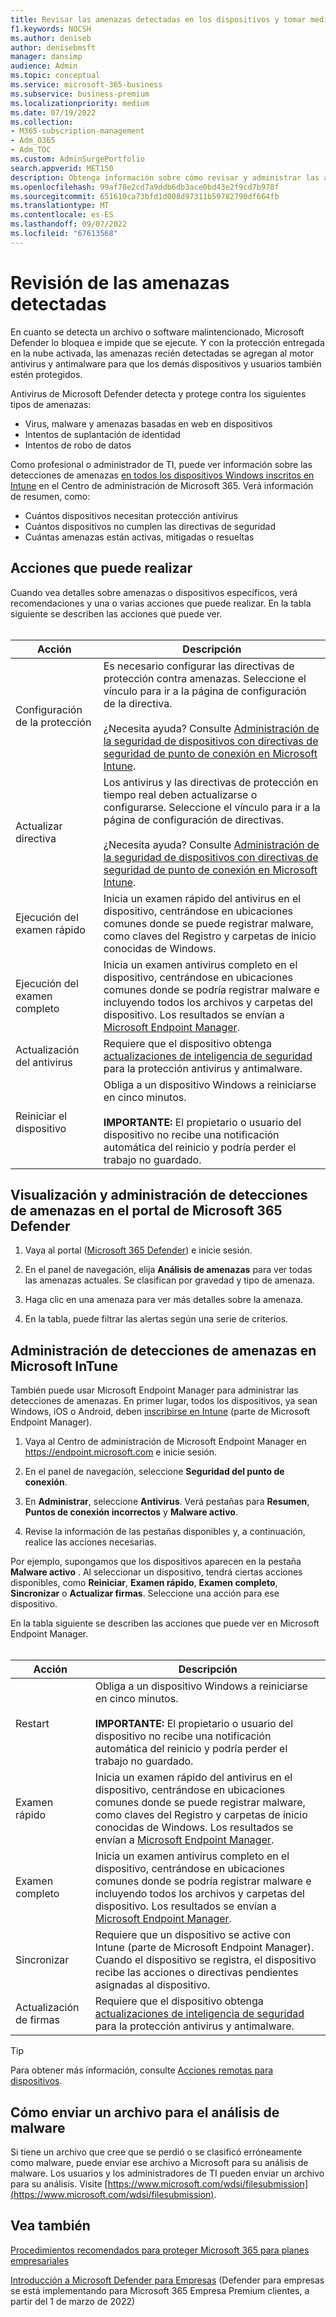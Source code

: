 ```yaml
---
title: Revisar las amenazas detectadas en los dispositivos y tomar medidas
f1.keywords: NOCSH
ms.author: deniseb
author: denisebmsft
manager: dansimp
audience: Admin
ms.topic: conceptual
ms.service: microsoft-365-business
ms.subservice: business-premium
ms.localizationpriority: medium
ms.date: 07/19/2022
ms.collection:
- M365-subscription-management
- Adm_O365
- Adm_TOC
ms.custom: AdminSurgePortfolio
search.appverid: MET150
description: Obtenga información sobre cómo revisar y administrar las amenazas detectadas por el Antivirus de Microsoft Defender en los dispositivos Windows.
ms.openlocfilehash: 99af78e2cd7a9ddb6db3ace0bd43e2f9cd7b978f
ms.sourcegitcommit: 651610ca73bfd1d008d97311b59782790df664fb
ms.translationtype: MT
ms.contentlocale: es-ES
ms.lasthandoff: 09/07/2022
ms.locfileid: "67613568"
---
```

# <a name="review-detected-threats"></a>Revisión de las amenazas detectadas

En cuanto se detecta un archivo o software malintencionado, Microsoft Defender lo bloquea e impide que se ejecute. Y con la protección entregada en la nube activada, las amenazas recién detectadas se agregan al motor antivirus y antimalware para que los demás dispositivos y usuarios también estén protegidos.

Antivirus de Microsoft Defender detecta y protege contra los siguientes tipos de amenazas:

- Virus, malware y amenazas basadas en web en dispositivos
- Intentos de suplantación de identidad
- Intentos de robo de datos

Como profesional o administrador de TI, puede ver información sobre las detecciones de amenazas [en todos los dispositivos Windows inscritos en Intune](/mem/intune/enrollment/device-enrollment) en el Centro de administración de Microsoft 365. Verá información de resumen, como:

- Cuántos dispositivos necesitan protección antivirus
- Cuántos dispositivos no cumplen las directivas de seguridad
- Cuántas amenazas están activas, mitigadas o resueltas

## <a name="actions-you-can-take"></a>Acciones que puede realizar

Cuando vea detalles sobre amenazas o dispositivos específicos, verá recomendaciones y una o varias acciones que puede realizar. En la tabla siguiente se describen las acciones que puede ver.<br><br>

| Acción | Descripción |
|--|--|
| Configuración de la protección | Es necesario configurar las directivas de protección contra amenazas. Seleccione el vínculo para ir a la página de configuración de la directiva.<br><br>¿Necesita ayuda? Consulte [Administración de la seguridad de dispositivos con directivas de seguridad de punto de conexión en Microsoft Intune](/mem/intune/protect/endpoint-security-policy). |
| Actualizar directiva | Los antivirus y las directivas de protección en tiempo real deben actualizarse o configurarse. Seleccione el vínculo para ir a la página de configuración de directivas.<br><br>¿Necesita ayuda? Consulte [Administración de la seguridad de dispositivos con directivas de seguridad de punto de conexión en Microsoft Intune](/mem/intune/protect/endpoint-security-policy). |
| Ejecución del examen rápido | Inicia un examen rápido del antivirus en el dispositivo, centrándose en ubicaciones comunes donde se puede registrar malware, como claves del Registro y carpetas de inicio conocidas de Windows. |
| Ejecución del examen completo | Inicia un examen antivirus completo en el dispositivo, centrándose en ubicaciones comunes donde se podría registrar malware e incluyendo todos los archivos y carpetas del dispositivo. Los resultados se envían a [Microsoft Endpoint Manager](/mem/intune/fundamentals/tutorial-walkthrough-endpoint-manager). |
| Actualización del antivirus | Requiere que el dispositivo obtenga [actualizaciones de inteligencia de seguridad](https://go.microsoft.com/fwlink/?linkid=2149926) para la protección antivirus y antimalware. |
| Reiniciar el dispositivo | Obliga a un dispositivo Windows a reiniciarse en cinco minutos.<br><br>**IMPORTANTE:** El propietario o usuario del dispositivo no recibe una notificación automática del reinicio y podría perder el trabajo no guardado. |

## <a name="view-and-manage-threat-detections-in-the-microsoft-365-defender-portal"></a>Visualización y administración de detecciones de amenazas en el portal de Microsoft 365 Defender

1. Vaya al portal ([Microsoft 365 Defender](https://security.microsoft.com)) e inicie sesión.

1. En el panel de navegación, elija **Análisis de amenazas** para ver todas las amenazas actuales. Se clasifican por gravedad y tipo de amenaza.

1. Haga clic en una amenaza para ver más detalles sobre la amenaza.

1. En la tabla, puede filtrar las alertas según una serie de criterios.

## <a name="manage-threat-detections-in-microsoft-intune"></a>Administración de detecciones de amenazas en Microsoft InTune

También puede usar Microsoft Endpoint Manager para administrar las detecciones de amenazas. En primer lugar, todos los dispositivos, ya sean Windows, iOS o Android, deben [inscribirse en Intune](/mem/intune/enrollment/windows-enrollment-methods) (parte de Microsoft Endpoint Manager).

1. Vaya al Centro de administración de Microsoft Endpoint Manager en <a href="https://go.microsoft.com/fwlink/p/?linkid=2150463" target="_blank">https://endpoint.microsoft.com</a> e inicie sesión.

2. En el panel de navegación, seleccione **Seguridad del punto de conexión**.

3. En **Administrar**, seleccione **Antivirus**. Verá pestañas para **Resumen**, **Puntos de conexión incorrectos** y **Malware activo**.

4. Revise la información de las pestañas disponibles y, a continuación, realice las acciones necesarias.

Por ejemplo, supongamos que los dispositivos aparecen en la pestaña **Malware activo** . Al seleccionar un dispositivo, tendrá ciertas acciones disponibles, como **Reiniciar**, **Examen rápido**, **Examen completo**, **Sincronizar** o **Actualizar firmas**. Seleccione una acción para ese dispositivo.

En la tabla siguiente se describen las acciones que puede ver en Microsoft Endpoint Manager.<br><br>

| Acción | Descripción |
|--|--|
| Restart | Obliga a un dispositivo Windows a reiniciarse en cinco minutos.<br><br>**IMPORTANTE:** El propietario o usuario del dispositivo no recibe una notificación automática del reinicio y podría perder el trabajo no guardado. |
| Examen rápido | Inicia un examen rápido del antivirus en el dispositivo, centrándose en ubicaciones comunes donde se puede registrar malware, como claves del Registro y carpetas de inicio conocidas de Windows. Los resultados se envían a [Microsoft Endpoint Manager](/mem/intune/fundamentals/tutorial-walkthrough-endpoint-manager). |
| Examen completo | Inicia un examen antivirus completo en el dispositivo, centrándose en ubicaciones comunes donde se podría registrar malware e incluyendo todos los archivos y carpetas del dispositivo. Los resultados se envían a [Microsoft Endpoint Manager](/mem/intune/fundamentals/tutorial-walkthrough-endpoint-manager). |
| Sincronizar | Requiere que un dispositivo se active con Intune (parte de Microsoft Endpoint Manager). Cuando el dispositivo se registra, el dispositivo recibe las acciones o directivas pendientes asignadas al dispositivo. |
| Actualización de firmas | Requiere que el dispositivo obtenga [actualizaciones de inteligencia de seguridad](https://go.microsoft.com/fwlink/?linkid=2149926) para la protección antivirus y antimalware. |

> [!TIP]
> Para obtener más información, consulte [Acciones remotas para dispositivos](/mem/intune/protect/endpoint-security-manage-devices#remote-actions-for-devices).

## <a name="how-to-submit-a-file-for-malware-analysis"></a>Cómo enviar un archivo para el análisis de malware

Si tiene un archivo que cree que se perdió o se clasificó erróneamente como malware, puede enviar ese archivo a Microsoft para su análisis de malware. Los usuarios y los administradores de TI pueden enviar un archivo para su análisis. Visite [https://www.microsoft.com/wdsi/filesubmission](https://www.microsoft.com/wdsi/filesubmission).

## <a name="see-also"></a>Vea también

[Procedimientos recomendados para proteger Microsoft 365 para planes empresariales](../admin/security-and-compliance/secure-your-business-data.md)

[Introducción a Microsoft Defender para Empresas](../security/defender-business/mdb-overview.md) (Defender para empresas se está implementando para Microsoft 365 Empresa Premium clientes, a partir del 1 de marzo de 2022)
